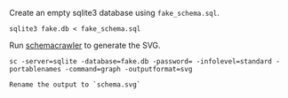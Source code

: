 Create an empty sqlite3 database using `fake_schema.sql`.

    sqlite3 fake.db < fake_schema.sql

Run [schemacrawler](http://schemacrawler.sourceforge.net/) to generate the SVG.

    sc -server=sqlite -database=fake.db -password= -infolevel=standard -portablenames -command=graph -outputformat=svg

    Rename the output to `schema.svg`
